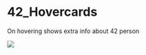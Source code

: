 # 42_Hovercards

On hovering shows extra info about 42 person

![](https://github.com/igbocha3/42_Hovercards/demo.gif)
